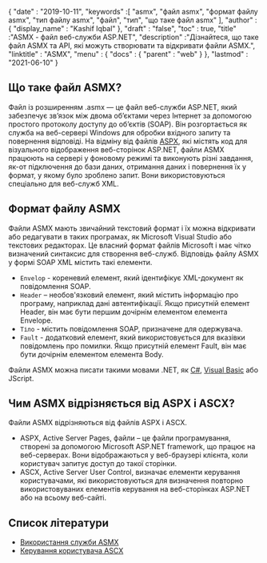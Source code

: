 {
  "date" : "2019-10-11",
  "keywords" :[ "asmx", "файл asmx", "формат файлу asmx", "тип файлу asmx", "файл", "тип", "що таке файл asmx" ],
  "author" : {
    "display_name" : "Kashif Iqbal"
},
  "draft" : "false",
  "toc" : true,
  "title" :"ASMX - файл веб-служби ASP.NET",
  "description" :"Дізнайтеся, що таке файл ASMX та API, які можуть створювати та відкривати файли ASMX.",
  "linktitle" : "ASMX",
  "menu" : {
    "docs" : {
      "parent" : "web"
}
},
  "lastmod" : "2021-06-10"
}

## Що таке файл ASMX?

Файл із розширенням .asmx — це файл веб-служби ASP.NET, який забезпечує зв’язок між двома об’єктами через Інтернет за допомогою простого протоколу доступу до об’єктів (SOAP). Він розгортається як служба на веб-сервері Windows для обробки вхідного запиту та повернення відповіді. На відміну від файлів [ASPX](/uk/web/aspx/), які містять код для візуального відображення веб-сторінок ASP.NET, файли ASMX працюють на сервері у фоновому режимі та виконують різні завдання, як-от підключення до бази даних, отримання даних і повернення їх у формат, у якому було зроблено запит. Вони використовуються спеціально для веб-служб XML.

## Формат файлу ASMX

Файли ASMX мають звичайний текстовий формат і їх можна відкривати або редагувати в таких програмах, як Microsoft Visual Studio або текстових редакторах. Це власний формат файлів Microsoft і має чітко визначений синтаксис для створення веб-служб. Відповідь файлу ASMX у формі SOAP XML містить такі елементи.

* `Envelop` - кореневий елемент, який ідентифікує XML-документ як повідомлення SOAP.
* `Header` – необов'язковий елемент, який містить інформацію про програму, наприклад дані автентифікації. Якщо присутній елемент Header, він має бути першим дочірнім елементом елемента Envelope.
* `Тіло` - містить повідомлення SOAP, призначене для одержувача.
* `Fault` - додатковий елемент, який використовується для вказівки повідомлень про помилки. Якщо присутній елемент Fault, він має бути дочірнім елементом елемента Body.

Файли ASMX можна писати такими мовами .NET, як [C#](/uk/programming/cs/), [Visual Basic](/uk/programming/vb/) або JScript.

## Чим ASMX відрізняється від ASPX і ASCX?

Файли ASMX відрізняються від файлів ASPX і ASCX.

* ASPX, Active Server Pages, файли – це файли програмування, створені за допомогою Microsoft ASP.NET framework, що працює на веб-серверах. Вони відображаються у веб-браузері клієнта, коли користувач запитує доступ до такої сторінки.
* ASCX, Active Server User Control, визначає елементи керування користувачами, які використовуються для визначення повторно використовуваних елементів керування на веб-сторінках ASP.NET або на всьому веб-сайті.

## Список літератури

* [Використання служби ASMX](https://learn.microsoft.com/en-us/xamarin/xamarin-forms/data-cloud/web-services/asmx)
* [Керування користувача ASCX](https://beansoftware.com/ASP.NET-Tutorials/User-Control.aspx)

